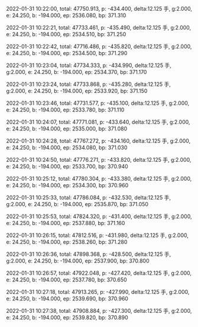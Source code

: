 2022-01-31 10:22:00, total: 47750.913, p: -434.400, delta:12.125 手, g:2.000, e: 24.250, b: -194.000, ep: 2536.080, bp: 371.310

2022-01-31 10:22:21, total: 47733.461, p: -435.490, delta:12.125 手, g:2.000, e: 24.250, b: -194.000, ep: 2534.510, bp: 371.250

2022-01-31 10:22:42, total: 47716.486, p: -435.820, delta:12.125 手, g:2.000, e: 24.250, b: -194.000, ep: 2534.500, bp: 371.290

2022-01-31 10:23:04, total: 47734.333, p: -434.990, delta:12.125 手, g:2.000, e: 24.250, b: -194.000, ep: 2534.370, bp: 371.170

2022-01-31 10:23:24, total: 47733.868, p: -435.280, delta:12.125 手, g:2.000, e: 24.250, b: -194.000, ep: 2533.920, bp: 371.150

2022-01-31 10:23:46, total: 47731.577, p: -435.100, delta:12.125 手, g:2.000, e: 24.250, b: -194.000, ep: 2533.780, bp: 371.110

2022-01-31 10:24:07, total: 47771.081, p: -433.640, delta:12.125 手, g:2.000, e: 24.250, b: -194.000, ep: 2535.000, bp: 371.080

2022-01-31 10:24:28, total: 47767.272, p: -434.160, delta:12.125 手, g:2.000, e: 24.250, b: -194.000, ep: 2534.080, bp: 371.030

2022-01-31 10:24:50, total: 47776.271, p: -433.820, delta:12.125 手, g:2.000, e: 24.250, b: -194.000, ep: 2533.700, bp: 370.940

2022-01-31 10:25:12, total: 47780.304, p: -433.380, delta:12.125 手, g:2.000, e: 24.250, b: -194.000, ep: 2534.300, bp: 370.960

2022-01-31 10:25:33, total: 47786.084, p: -432.530, delta:12.125 手, g:2.000, e: 24.250, b: -194.000, ep: 2535.870, bp: 371.050

2022-01-31 10:25:53, total: 47824.320, p: -431.400, delta:12.125 手, g:2.000, e: 24.250, b: -194.000, ep: 2537.880, bp: 371.160

2022-01-31 10:26:15, total: 47812.516, p: -431.980, delta:12.125 手, g:2.000, e: 24.250, b: -194.000, ep: 2538.260, bp: 371.280

2022-01-31 10:26:36, total: 47898.368, p: -428.500, delta:12.125 手, g:2.000, e: 24.250, b: -194.000, ep: 2537.900, bp: 370.800

2022-01-31 10:26:57, total: 47922.048, p: -427.420, delta:12.125 手, g:2.000, e: 24.250, b: -194.000, ep: 2537.780, bp: 370.650

2022-01-31 10:27:18, total: 47913.265, p: -427.990, delta:12.125 手, g:2.000, e: 24.250, b: -194.000, ep: 2539.690, bp: 370.960

2022-01-31 10:27:38, total: 47908.884, p: -427.300, delta:12.125 手, g:2.000, e: 24.250, b: -194.000, ep: 2539.820, bp: 370.890